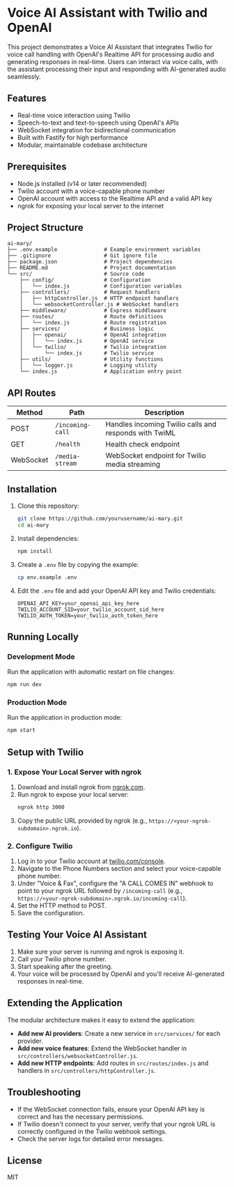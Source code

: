 # Voice AI Assistant with Twilio and OpenAI

This project demonstrates a Voice AI Assistant that integrates Twilio for voice call handling with OpenAI's Realtime API for processing audio and generating responses in real-time. Users can interact via voice calls, with the assistant processing their input and responding with AI-generated audio seamlessly.

## Features

- Real-time voice interaction using Twilio
- Speech-to-text and text-to-speech using OpenAI's APIs
- WebSocket integration for bidirectional communication
- Built with Fastify for high performance
- Modular, maintainable codebase architecture

## Prerequisites

- Node.js installed (v14 or later recommended)
- Twilio account with a voice-capable phone number
- OpenAI account with access to the Realtime API and a valid API key
- ngrok for exposing your local server to the internet

## Project Structure

```
ai-mary/
├── .env.example               # Example environment variables
├── .gitignore                 # Git ignore file
├── package.json               # Project dependencies
├── README.md                  # Project documentation
└── src/                       # Source code
    ├── config/                # Configuration
    │   └── index.js           # Configuration variables
    ├── controllers/           # Request handlers
    │   ├── httpController.js  # HTTP endpoint handlers
    │   └── websocketController.js # WebSocket handlers
    ├── middleware/            # Express middleware
    ├── routes/                # Route definitions
    │   └── index.js           # Route registration
    ├── services/              # Business logic
    │   ├── openai/            # OpenAI integration
    │   │   └── index.js       # OpenAI service
    │   └── twilio/            # Twilio integration
    │       └── index.js       # Twilio service
    ├── utils/                 # Utility functions
    │   └── logger.js          # Logging utility
    └── index.js               # Application entry point
```

## API Routes

| Method | Path | Description |
|--------|------|-------------|
| POST | `/incoming-call` | Handles incoming Twilio calls and responds with TwiML |
| GET | `/health` | Health check endpoint |
| WebSocket | `/media-stream` | WebSocket endpoint for Twilio media streaming |

## Installation

1. Clone this repository:
   ```bash
   git clone https://github.com/yourusername/ai-mary.git
   cd ai-mary
   ```

2. Install dependencies:
   ```bash
   npm install
   ```

3. Create a `.env` file by copying the example:
   ```bash
   cp env.example .env
   ```

4. Edit the `.env` file and add your OpenAI API key and Twilio credentials:
   ```
   OPENAI_API_KEY=your_openai_api_key_here
   TWILIO_ACCOUNT_SID=your_twilio_account_sid_here
   TWILIO_AUTH_TOKEN=your_twilio_auth_token_here
   ```

## Running Locally

### Development Mode

Run the application with automatic restart on file changes:

```bash
npm run dev
```

### Production Mode

Run the application in production mode:

```bash
npm start
```

## Setup with Twilio

### 1. Expose Your Local Server with ngrok

1. Download and install ngrok from [ngrok.com](https://ngrok.com/).
2. Run ngrok to expose your local server:
   ```bash
   ngrok http 3000
   ```
3. Copy the public URL provided by ngrok (e.g., `https://<your-ngrok-subdomain>.ngrok.io`).

### 2. Configure Twilio

1. Log in to your Twilio account at [twilio.com/console](https://twilio.com/console).
2. Navigate to the Phone Numbers section and select your voice-capable phone number.
3. Under "Voice & Fax", configure the "A CALL COMES IN" webhook to point to your ngrok URL followed by `/incoming-call` (e.g., `https://<your-ngrok-subdomain>.ngrok.io/incoming-call`).
4. Set the HTTP method to POST.
5. Save the configuration.

## Testing Your Voice AI Assistant

1. Make sure your server is running and ngrok is exposing it.
2. Call your Twilio phone number.
3. Start speaking after the greeting.
4. Your voice will be processed by OpenAI and you'll receive AI-generated responses in real-time.

## Extending the Application

The modular architecture makes it easy to extend the application:

- **Add new AI providers**: Create a new service in `src/services/` for each provider.
- **Add new voice features**: Extend the WebSocket handler in `src/controllers/websocketController.js`.
- **Add new HTTP endpoints**: Add routes in `src/routes/index.js` and handlers in `src/controllers/httpController.js`.

## Troubleshooting

- If the WebSocket connection fails, ensure your OpenAI API key is correct and has the necessary permissions.
- If Twilio doesn't connect to your server, verify that your ngrok URL is correctly configured in the Twilio webhook settings.
- Check the server logs for detailed error messages.

## License

MIT 